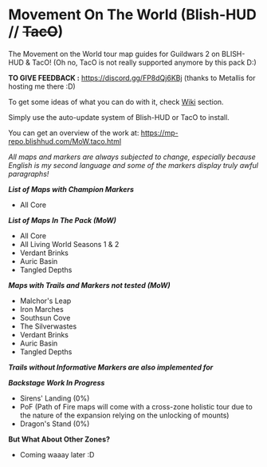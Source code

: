 # Movement On The World (Blish-HUD // ~~TacO~~)
The Movement on the World tour map guides for Guildwars 2 on BLISH-HUD & TacO! (Oh no, TacO is not really supported anymore by this pack D:)

**TO GIVE FEEDBACK :** https://discord.gg/FP8dQj6KBj (thanks to Metallis for hosting me there :D)

To get some ideas of what you can do with it, check [Wiki](https://github.com/Sutcenes/MovementOnTheWorld_TacoSupport/wiki) section.

Simply use the auto-update system of Blish-HUD or TacO to install.

You can get an overview of the work at: https://mp-repo.blishhud.com/MoW.taco.html

*All maps and markers are always subjected to change, especially because English is my second language and some of the markers display truly awful paragraphs!*

___List of Maps with Champion Markers___
- All Core

___List of Maps In The Pack (MoW)___
- All Core
- All Living World Seasons 1 & 2
- Verdant Brinks
- Auric Basin
- Tangled Depths

___Maps with Trails and Markers not tested (MoW)___
- Malchor's Leap
- Iron Marches
- Southsun Cove
- The Silverwastes
- Verdant Brinks
- Auric Basin
- Tangled Depths

___Trails without Informative Markers are also implemented for___


___Backstage Work In Progress___
- Sirens' Landing (0%)
- PoF (Path of Fire maps will come with a cross-zone holistic tour due to the nature of the expansion relying on the unlocking of mounts)
- Dragon's Stand (0%)

__But What About Other Zones?__
- Coming waaay later :D
